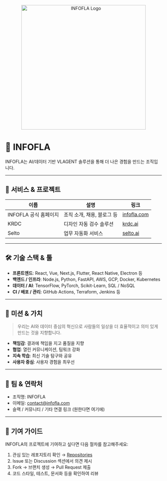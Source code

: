 <!-- 배너 이미지 (원한다면 넣기) -->
<p align="center">
  <!-- INFOFLA 로고/배너 -->
  <img src="[Image](https://github.com/user-attachments/assets/05ba2536-3233-4fa2-85ff-f413e27b51b0)" alt="INFOFLA Logo" width="400" />
</p>

# 👋 INFOFLA

INFOFLA는 AI/데이터 기반 VLAGENT 솔루션을 통해 더 나은 경험을 만드는 조직입니다.

---

## 🚀 서비스 & 프로젝트

| 이름 | 설명 | 링크 |
|------|------|------|
| INFOFLA 공식 홈페이지 | 조직 소개, 채용, 블로그 등 | [infofla.com](https://www.infofla.com) |
| KRDC | 디자인 자동 검수 솔루션 | [krdc.ai](https://www.krdc.ai) |
| Selto | 업무 자동화 서비스 | [selto.ai](https://www.selto.ai) |

---

## 🛠 기술 스택 & 툴

- **프론트엔드**: React, Vue, Next.js, Flutter, React Native, Electron 등  
- **백엔드 / 인프라**: Node.js, Python, FastAPI, AWS, GCP, Docker, Kubernetes  
- **데이터 / AI**: TensorFlow, PyTorch, Scikit-Learn, SQL / NoSQL  
- **CI / 배포 / 관리**: GitHub Actions, Terraform, Jenkins 등  

---

## 🌟 미션 & 가치

> 우리는 AI와 데이터 중심의 혁신으로 사람들의 일상을 더 효율적이고 의미 있게 만드는 것을 지향합니다.

- **책임감**: 결과에 책임을 지고 품질을 지향  
- **협업**: 열린 커뮤니케이션, 팀워크 강화  
- **지속 학습**: 최신 기술 탐구와 공유  
- **사용자 중심**: 사용자 경험을 최우선  

---

## 👥 팀 & 연락처

- 조직명: INFOFLA  
- 이메일: contact@infofla.com  
- 슬랙 / 커뮤니티 / 기타 연결 링크 (원한다면 여기에)  

---

## 🤝 기여 가이드

INFOFLA의 프로젝트에 기여하고 싶다면 다음 절차를 참고해주세요:

1. 관심 있는 레포지토리 확인 → [Repositories](https://github.com/INFOFLA)  
2. Issue 또는 Discussion 섹션에서 의견 제시  
3. Fork → 브랜치 생성 → Pull Request 제출  
4. 코드 스타일, 테스트, 문서화 등을 확인하여 리뷰  

